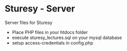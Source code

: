 Sturesy - Server
======

Server files for Sturesy



- Place PHP files in your htdocs folder
- execute sturesy_lectures.sql on your mysql database
- setup access-credentials in config.php
